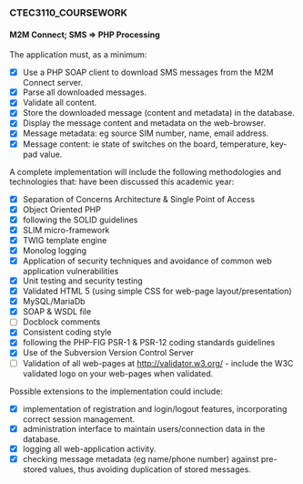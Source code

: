### CTEC3110_COURSEWORK 
#### M2M Connect; SMS => PHP Processing

The application must, as a minimum:
- [x] Use a PHP SOAP client to download SMS messages from the M2M Connect server.
- [x] Parse all downloaded messages.
- [x] Validate all content.
- [x] Store the downloaded message (content and metadata) in the database.
- [x] Display the message content and metadata on the web-browser.
- [x] Message metadata: eg source SIM number, name, email address.
- [x] Message content: ie state of switches on the board, temperature, key-pad value.

A complete implementation will include the following methodologies and technologies that: have been discussed this academic year: 
- [x] Separation of Concerns Architecture & Single Point of Access
- [x] Object Oriented PHP
- [x] following the SOLID guidelines
- [x] SLIM micro-framework
- [x] TWIG template engine
- [x] Monolog logging
- [x] Application of security techniques and avoidance of common web application
vulnerabilities
- [x] Unit testing and security testing
- [x] Validated HTML 5 (using simple CSS for web-page layout/presentation)
- [x] MySQL/MariaDb
- [x] SOAP & WSDL file
- [ ] Docblock comments
- [x] Consistent coding style
- [x] following the PHP-FIG PSR-1 & PSR-12 coding standards guidelines
- [x] Use of the Subversion Version Control Server
- [ ] Validation of all web-pages at http://validator.w3.org/ - include the W3C validated
logo on your web-pages when validated.

Possible extensions to the implementation could include:

- [x] implementation of registration and login/logout features, incorporating correct session
management. 
- [x] administration interface to maintain users/connection data in the database.
- [x] logging all web-application activity.
- [x] checking message metadata (eg name/phone number) against pre-stored values, thus
avoiding duplication of stored messages.
